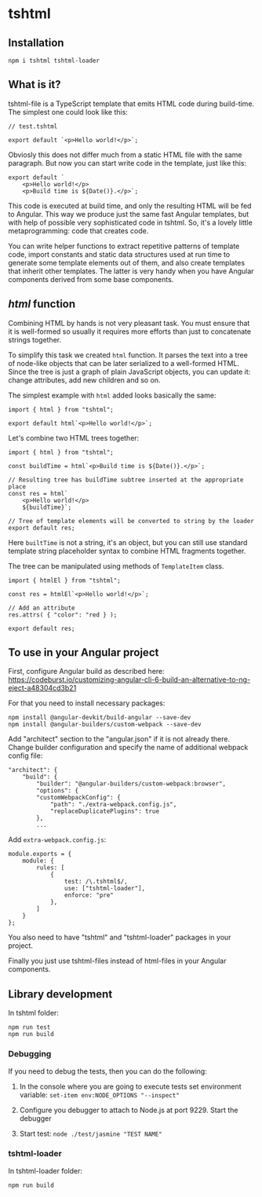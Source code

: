 # tshtml

## Installation
```
npm i tshtml tshtml-loader
```


## What is it?
tshtml-file is a TypeScript template that emits HTML code during build-time.
The simplest one could look like this:

```
// test.tshtml

export default `<p>Hello world!</p>`;
```
Obviosly this does not differ much from a static HTML file with the same paragraph. 
But now you can start write code in the template, just like this:

```
export default `
    <p>Hello world!</p>
    <p>Build time is ${Date()}.</p>`;
```

This code is executed at build time, and only the resulting 
HTML will be fed to Angular. This way we produce just the same fast Angular templates,
but with help of possible very sophisticated code in tshtml.
So, it's a lovely little metaprogramming: code that creates code.

You can write helper functions to extract repetitive patterns of template code,
import constants and static data structures used at run time to generate some
template elements out of them, and also create templates that inherit other templates.
The latter is very handy when you have Angular components derived from some
base components.

## _html_ function
Combining HTML by hands is not very pleasant task. You must ensure that it is well-formed
so usually it requires more efforts than just to concatenate strings together. 

To simplify this task we created `html` function. It parses the text into a 
tree of node-like objects that can be later serialized to a well-formed HTML.
Since the tree is just a graph of plain JavaScript objects, you can update it:
change attributes, add new children and so on.

The simplest example with `html` added looks basically the same:
```
import { html } from "tshtml";

export default html`<p>Hello world!</p>`;
```

Let's combine two HTML trees together:
```
import { html } from "tshtml";

const buildTime = html`<p>Build time is ${Date()}.</p>`;

// Resulting tree has buildTime subtree inserted at the appropriate place
const res = html`
    <p>Hello world!</p>
    ${buildTime}`;
    
// Tree of template elements will be converted to string by the loader
export default res;    
```

Here `builtTime` is not a string, it's an object, but you can still use standard
template string placeholder syntax to combine HTML fragments together.

The tree can be manipulated using methods of `TemplateItem` class. 
```
import { htmlEl } from "tshtml";

const res = htmlEl`<p>Hello world!</p>`;

// Add an attribute
res.attrs( { "color": "red } );

export default res; 
```

## To use in your Angular project
First, configure Angular build as described here: 
https://codeburst.io/customizing-angular-cli-6-build-an-alternative-to-ng-eject-a48304cd3b21

For that you need to install necessary packages:
```
npm install @angular-devkit/build-angular --save-dev
npm install @angular-builders/custom-webpack --save-dev
```
Add "architect" section to the "angular.json" if it is not already there. Change
builder configuration and specify the name of additional webpack config file:
```
"architect": {
    "build": {
        "builder": "@angular-builders/custom-webpack:browser",
        "options": {
        "customWebpackConfig": {
            "path": "./extra-webpack.config.js",
            "replaceDuplicatePlugins": true
        },
        ...
```

Add `extra-webpack.config.js`:
```
module.exports = {
    module: {
        rules: [
            {
                test: /\.tshtml$/,
                use: ["tshtml-loader"],
                enforce: "pre"
            },
        ]
    }
};
```

You also need to have "tshtml" and  "tshtml-loader" packages in your project.

Finally you just use tshtml-files instead of html-files in your Angular components.


## Library development

In tshtml folder:
```
npm run test
npm run build
```

### Debugging

If you need to debug the tests, then you can do the following:

1. In the console where you are going to execute tests set environment variable:
`set-item env:NODE_OPTIONS "--inspect"`
   
1. Configure you debugger to attach to Node.js at port 9229. Start the debugger

1. Start test: `node ./test/jasmine "TEST NAME"`

### tshtml-loader

In tshtml-loader folder:
```
npm run build
```

